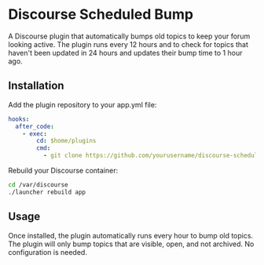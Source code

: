 # Discourse Scheduled Bump

A Discourse plugin that automatically bumps old topics to keep your forum looking active. The plugin runs every 12 hours and to check for topics that haven't been updated in 24 hours and updates their bump time to 1 hour ago.

## Installation

Add the plugin repository to your app.yml file:

```yaml
hooks:
  after_code:
    - exec:
        cd: $home/plugins
        cmd:
          - git clone https://github.com/yourusername/discourse-scheduled-bump.git
```

Rebuild your Discourse container:

```bash
cd /var/discourse
./launcher rebuild app
```

## Usage

Once installed, the plugin automatically runs every hour to bump old topics. The plugin will only bump topics that are visible, open, and not archived. No configuration is needed.